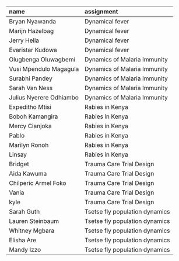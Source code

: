 |name                    |assignment                     |
|:-----------------------|:------------------------------|
|Bryan Nyawanda          |Dynamical fever                |
|Marijn Hazelbag         |Dynamical fever                |
|Jerry Hella             |Dynamical fever                |
|Evaristar Kudowa        |Dynamical fever                |
|Olugbenga Oluwagbemi    |Dynamics of Malaria Immunity   |
|Vusi Mpendulo Magagula  |Dynamics of Malaria Immunity   |
|Surabhi Pandey          |Dynamics of Malaria Immunity   |
|Sarah Van Ness          |Dynamics of Malaria Immunity   |
|Julius Nyerere Odhiambo |Dynamics of Malaria Immunity   |
|Expeditho Mtisi         |Rabies in Kenya                |
|Boboh Kamangira         |Rabies in Kenya                |
|Mercy Cianjoka          |Rabies in Kenya                |
|Pablo                   |Rabies in Kenya                |
|Marilyn Ronoh           |Rabies in Kenya                |
|Linsay                  |Rabies in Kenya                |
|Bridget                 |Trauma Care Trial Design       |
|Aida Kawuma             |Trauma Care Trial Design       |
|Chilperic Armel Foko    |Trauma Care Trial Design       |
|Vania                   |Trauma Care Trial Design       |
|kyle                    |Trauma Care Trial Design       |
|Sarah Guth              |Tsetse fly population dynamics |
|Lauren Steinbaum        |Tsetse fly population dynamics |
|Whitney Mgbara          |Tsetse fly population dynamics |
|Elisha Are              |Tsetse fly population dynamics |
|Mandy Izzo              |Tsetse fly population dynamics |
